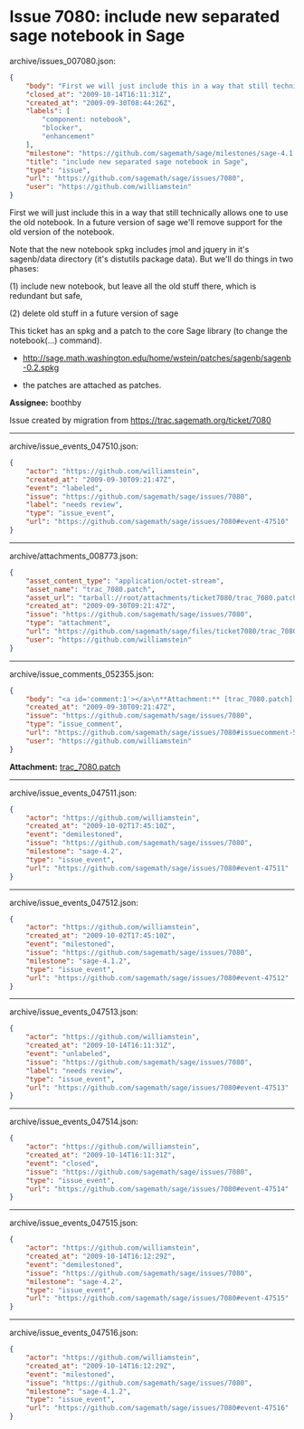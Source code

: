 # Issue 7080: include new separated sage notebook in Sage

archive/issues_007080.json:
```json
{
    "body": "First we will just include this in a way that still technically allows one to use the old notebook.  In a future version of sage we'll remove support for the old version of the notebook.  \n\nNote that the new notebook spkg includes jmol and jquery in it's sagenb/data directory (it's distutils package data).   But we'll do things in two phases:\n\n  (1) include new notebook, but leave all the old stuff there, which is redundant but safe,\n\n  (2) delete old stuff in a future version of sage\n\nThis ticket has an spkg and a patch to the core Sage library (to change the notebook(...) command).\n\n* http://sage.math.washington.edu/home/wstein/patches/sagenb/sagenb-0.2.spkg\n\n* the patches are attached as patches. \n\n\n\n**Assignee:** boothby\n\nIssue created by migration from https://trac.sagemath.org/ticket/7080\n\n",
    "closed_at": "2009-10-14T16:11:31Z",
    "created_at": "2009-09-30T08:44:26Z",
    "labels": [
        "component: notebook",
        "blocker",
        "enhancement"
    ],
    "milestone": "https://github.com/sagemath/sage/milestones/sage-4.1.2",
    "title": "include new separated sage notebook in Sage",
    "type": "issue",
    "url": "https://github.com/sagemath/sage/issues/7080",
    "user": "https://github.com/williamstein"
}
```
First we will just include this in a way that still technically allows one to use the old notebook.  In a future version of sage we'll remove support for the old version of the notebook.  

Note that the new notebook spkg includes jmol and jquery in it's sagenb/data directory (it's distutils package data).   But we'll do things in two phases:

  (1) include new notebook, but leave all the old stuff there, which is redundant but safe,

  (2) delete old stuff in a future version of sage

This ticket has an spkg and a patch to the core Sage library (to change the notebook(...) command).

* http://sage.math.washington.edu/home/wstein/patches/sagenb/sagenb-0.2.spkg

* the patches are attached as patches. 



**Assignee:** boothby

Issue created by migration from https://trac.sagemath.org/ticket/7080





---

archive/issue_events_047510.json:
```json
{
    "actor": "https://github.com/williamstein",
    "created_at": "2009-09-30T09:21:47Z",
    "event": "labeled",
    "issue": "https://github.com/sagemath/sage/issues/7080",
    "label": "needs review",
    "type": "issue_event",
    "url": "https://github.com/sagemath/sage/issues/7080#event-47510"
}
```



---

archive/attachments_008773.json:
```json
{
    "asset_content_type": "application/octet-stream",
    "asset_name": "trac_7080.patch",
    "asset_url": "tarball://root/attachments/ticket7080/trac_7080.patch",
    "created_at": "2009-09-30T09:21:47Z",
    "issue": "https://github.com/sagemath/sage/issues/7080",
    "type": "attachment",
    "url": "https://github.com/sagemath/sage/files/ticket7080/trac_7080.patch",
    "user": "https://github.com/williamstein"
}
```



---

archive/issue_comments_052355.json:
```json
{
    "body": "<a id='comment:1'></a>\n**Attachment:** [trac_7080.patch](https://github.com/sagemath/sage/files/ticket7080/trac_7080.patch)",
    "created_at": "2009-09-30T09:21:47Z",
    "issue": "https://github.com/sagemath/sage/issues/7080",
    "type": "issue_comment",
    "url": "https://github.com/sagemath/sage/issues/7080#issuecomment-52355",
    "user": "https://github.com/williamstein"
}
```

<a id='comment:1'></a>
**Attachment:** [trac_7080.patch](https://github.com/sagemath/sage/files/ticket7080/trac_7080.patch)



---

archive/issue_events_047511.json:
```json
{
    "actor": "https://github.com/williamstein",
    "created_at": "2009-10-02T17:45:10Z",
    "event": "demilestoned",
    "issue": "https://github.com/sagemath/sage/issues/7080",
    "milestone": "sage-4.2",
    "type": "issue_event",
    "url": "https://github.com/sagemath/sage/issues/7080#event-47511"
}
```



---

archive/issue_events_047512.json:
```json
{
    "actor": "https://github.com/williamstein",
    "created_at": "2009-10-02T17:45:10Z",
    "event": "milestoned",
    "issue": "https://github.com/sagemath/sage/issues/7080",
    "milestone": "sage-4.1.2",
    "type": "issue_event",
    "url": "https://github.com/sagemath/sage/issues/7080#event-47512"
}
```



---

archive/issue_events_047513.json:
```json
{
    "actor": "https://github.com/williamstein",
    "created_at": "2009-10-14T16:11:31Z",
    "event": "unlabeled",
    "issue": "https://github.com/sagemath/sage/issues/7080",
    "label": "needs review",
    "type": "issue_event",
    "url": "https://github.com/sagemath/sage/issues/7080#event-47513"
}
```



---

archive/issue_events_047514.json:
```json
{
    "actor": "https://github.com/williamstein",
    "created_at": "2009-10-14T16:11:31Z",
    "event": "closed",
    "issue": "https://github.com/sagemath/sage/issues/7080",
    "type": "issue_event",
    "url": "https://github.com/sagemath/sage/issues/7080#event-47514"
}
```



---

archive/issue_events_047515.json:
```json
{
    "actor": "https://github.com/williamstein",
    "created_at": "2009-10-14T16:12:29Z",
    "event": "demilestoned",
    "issue": "https://github.com/sagemath/sage/issues/7080",
    "milestone": "sage-4.2",
    "type": "issue_event",
    "url": "https://github.com/sagemath/sage/issues/7080#event-47515"
}
```



---

archive/issue_events_047516.json:
```json
{
    "actor": "https://github.com/williamstein",
    "created_at": "2009-10-14T16:12:29Z",
    "event": "milestoned",
    "issue": "https://github.com/sagemath/sage/issues/7080",
    "milestone": "sage-4.1.2",
    "type": "issue_event",
    "url": "https://github.com/sagemath/sage/issues/7080#event-47516"
}
```
